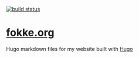 [![build status](https://github.com/foxey/foxey.github.io/actions/workflows/hugo-deploy.yml/badge.svg?branch=hugo-src)](https://github.com/foxey/foxey.github.io/actions/workflows/hugo-deploy.yml)
# [fokke.org](http://fokke.org)
Hugo markdown files for my website built with [Hugo](https://gohugo.io)
